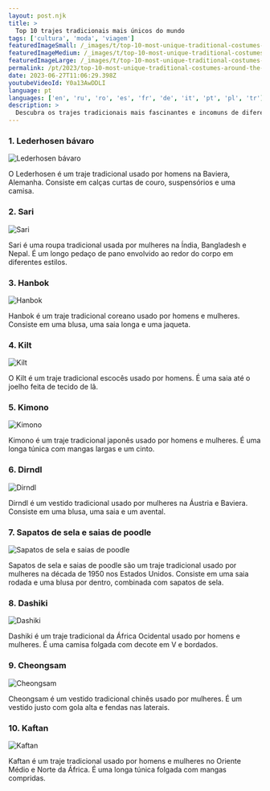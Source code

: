 ```yaml
---
layout: post.njk
title: >
  Top 10 trajes tradicionais mais únicos do mundo
tags: ['cultura', 'moda', 'viagem']
featuredImageSmall: /_images/t/top-10-most-unique-traditional-costumes-around-the-world-cover-pt-small.webp
featuredImageMedium: /_images/t/top-10-most-unique-traditional-costumes-around-the-world-cover-pt-medium.webp
featuredImageLarge: /_images/t/top-10-most-unique-traditional-costumes-around-the-world-cover-pt-large.webp
permalink: /pt/2023/top-10-most-unique-traditional-costumes-around-the-world.html
date: 2023-06-27T11:06:29.398Z
youtubeVideoId: Y0a13AwDDLI
language: pt
languages: ['en', 'ru', 'ro', 'es', 'fr', 'de', 'it', 'pt', 'pl', 'tr']
description: >
  Descubra os trajes tradicionais mais fascinantes e incomuns de diferentes países.
---
```


### 1. Lederhosen bávaro

![Lederhosen bávaro](/_images/2/2fa5fdbacb7eaa7e56bc5228b8aab260-medium.webp)

O Lederhosen é um traje tradicional usado por homens na Baviera, Alemanha. Consiste em calças curtas de couro, suspensórios e uma camisa.

### 2. Sari

![Sari](/_images/b/bfd56f4c0d9d7e8872cbe3c49b4d1977-medium.webp)

Sari é uma roupa tradicional usada por mulheres na Índia, Bangladesh e Nepal. É um longo pedaço de pano envolvido ao redor do corpo em diferentes estilos.

### 3. Hanbok

![Hanbok](/_images/0/0111988b02f7bba39cc4c5ec14fed848-medium.webp)

Hanbok é um traje tradicional coreano usado por homens e mulheres. Consiste em uma blusa, uma saia longa e uma jaqueta.

### 4. Kilt

![Kilt](/_images/c/cb3a8120233d3832b104c9728a2c193c-medium.webp)

O Kilt é um traje tradicional escocês usado por homens. É uma saia até o joelho feita de tecido de lã.

### 5. Kimono

![Kimono](/_images/d/da549462799e08efb22a34c3eb95cccb-medium.webp)

Kimono é um traje tradicional japonês usado por homens e mulheres. É uma longa túnica com mangas largas e um cinto.

### 6. Dirndl

![Dirndl](/_images/f/f3ccd8ee6cec1aba992221989ef738e3-medium.webp)

Dirndl é um vestido tradicional usado por mulheres na Áustria e Baviera. Consiste em uma blusa, uma saia e um avental.

### 7. Sapatos de sela e saias de poodle

![Sapatos de sela e saias de poodle](/_images/3/32fec73ea6b1d6ea8e0c4abd7bbdc699-medium.webp)

Sapatos de sela e saias de poodle são um traje tradicional usado por mulheres na década de 1950 nos Estados Unidos. Consiste em uma saia rodada e uma blusa por dentro, combinada com sapatos de sela.

### 8. Dashiki

![Dashiki](/_images/5/534527760014b57231ed4195cc0a8279-medium.webp)

Dashiki é um traje tradicional da África Ocidental usado por homens e mulheres. É uma camisa folgada com decote em V e bordados.

### 9. Cheongsam

![Cheongsam](/_images/1/1b2173f2277e530dc05ef308224c0a97-medium.webp)

Cheongsam é um vestido tradicional chinês usado por mulheres. É um vestido justo com gola alta e fendas nas laterais.

### 10. Kaftan

![Kaftan](/_images/1/10e4b302b6094ad86d208792b56d2bb8-medium.webp)

Kaftan é um traje tradicional usado por homens e mulheres no Oriente Médio e Norte da África. É uma longa túnica folgada com mangas compridas.


